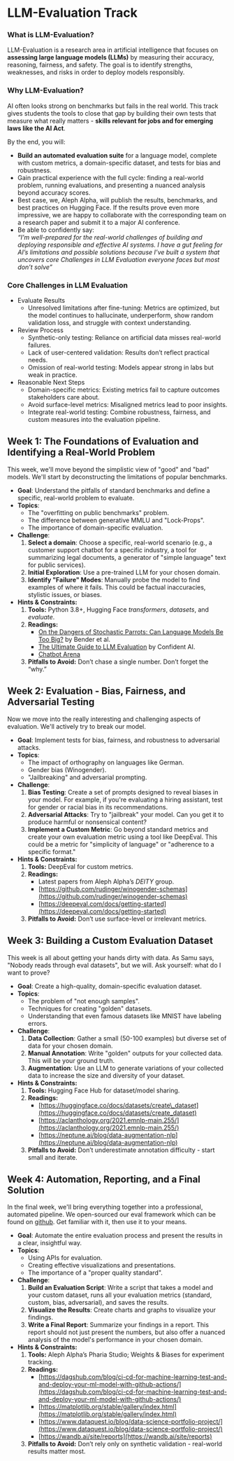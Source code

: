 <!--
Copyright 2025 Aleph Alpha GmbH and Aleph Alpha Research GmbH
Licensed under the Apache License, Version 2.0. See LICENSE file.
-->
# **LLM-Evaluation Track**

### **What is LLM-Evaluation?**

LLM-Evaluation is a research area in artificial intelligence that focuses on **assessing large language models (LLMs)** by measuring their accuracy, reasoning, fairness, and safety. The goal is to identify strengths, weaknesses, and risks in order to deploy models responsibly.

### **Why LLM-Evaluation?**

AI often looks strong on benchmarks but fails in the real world. This track gives students the tools to close that gap by building their own tests that measure what really matters \- **skills relevant for jobs and for emerging laws like the AI Act**.

By the end, you will:

* **Build an automated evaluation suite** for a language model, complete with custom metrics, a domain-specific dataset, and tests for bias and robustness.  
* Gain practical experience with the full cycle: finding a real-world problem, running evaluations, and presenting a nuanced analysis beyond accuracy scores.
* Best case, we, Aleph Alpha, will publish the results, benchmarks, and best practices on Hugging Face. If the results prove even more impressive, we are happy to collaborate with the corresponding team on a research paper and submit it to a major AI conference.
* Be able to confidently say:  
  *“I’m well-prepared for the real-world challenges of building and deploying responsible and effective AI systems. I have a gut feeling for AI’s limitations and possible solutions because I’ve built a system that uncovers core Challenges in LLM Evaluation everyone faces but most don’t solve”*

### **Core Challenges in LLM Evaluation**

* Evaluate Results  
  * Unresolved limitations after fine-tuning: Metrics are optimized, but the model continues to hallucinate, underperform, show random validation loss, and struggle with context understanding.  
* Review Process  
  * Synthetic-only testing: Reliance on artificial data misses real-world failures.  
  * Lack of user-centered validation: Results don’t reflect practical needs.  
  * Omission of real-world testing: Models appear strong in labs but weak in practice.  
* Reasonable Next Steps  
  * Domain-specific metrics: Existing metrics fail to capture outcomes stakeholders care about.  
  * Avoid surface-level metrics: Misaligned metrics lead to poor insights.  
  * Integrate real-world testing: Combine robustness, fairness, and custom measures into the evaluation pipeline.
 


## **Week 1: The Foundations of Evaluation and Identifying a Real-World Problem**

This week, we'll move beyond the simplistic view of "good" and "bad" models. We'll start by deconstructing the limitations of popular benchmarks.

* **Goal**: Understand the pitfalls of standard benchmarks and define a specific, real-world problem to evaluate.  
* **Topics**:  
  * The "overfitting on public benchmarks" problem.  
  * The difference between generative MMLU and "Lock-Props".  
  * The importance of domain-specific evaluation.  
* **Challenge**:  
  1. **Select a domain**: Choose a specific, real-world scenario (e.g., a customer support chatbot for a specific industry, a tool for summarizing legal documents, a generator of "simple language" text for public services).  
  2. **Initial Exploration**: Use a pre-trained LLM for your chosen domain.  
  3. **Identify "Failure" Modes**: Manually probe the model to find examples of where it fails. This could be factual inaccuracies, stylistic issues, or biases.  
* **Hints & Constraints:**  
  1. **Tools:** Python 3.8+, Hugging Face *transformers*, *datasets*, and *evaluate*.  
  2. **Readings:**   
     * [On the Dangers of Stochastic Parrots: Can Language Models Be Too Big?](https://faculty.washington.edu/ebender//papers/Bender-NE-ExpAI.pdf) by Bender et al.  
     * [The Ultimate Guide to LLM Evaluation](https://www.confident-ai.com/blog/how-to-evaluate-llm-applications#:~:text=In%20this%20article%2C%20as%20the%20founder%20of%20Confident,when%20building%20RAG%20applications%20that%20evaluation%20can%20solve.) by Confident AI.  
     * [Chatbot Arena](https://lmsys.org/blog/2023-05-03-arena/)  
  3. **Pitfalls to Avoid:** Don’t chase a single number. Don’t forget the “why.”

## **Week 2: Evaluation \- Bias, Fairness, and Adversarial Testing**

Now we move into the really interesting and challenging aspects of evaluation. We'll actively try to break our model.

* **Goal**: Implement tests for bias, fairness, and robustness to adversarial attacks.  
* **Topics**:  
  * The impact of orthography on languages like German.  
  * Gender bias (Winogender).  
  * "Jailbreaking" and adversarial prompting.  
* **Challenge**:  
  1. **Bias Testing**: Create a set of prompts designed to reveal biases in your model. For example, if you're evaluating a hiring assistant, test for gender or racial bias in its recommendations.  
  2. **Adversarial Attacks**: Try to "jailbreak" your model. Can you get it to produce harmful or nonsensical content?  
  3. **Implement a Custom Metric**: Go beyond standard metrics and create your own evaluation metric using a tool like DeepEval. This could be a metric for "simplicity of language" or "adherence to a specific format."  
* **Hints & Constraints:**  
  1. **Tools:** DeepEval for custom metrics.  
  2. **Readings:**   
     * Latest papers from Aleph Alpha’s *DEITY* group.  
     * [https://github.com/rudinger/winogender-schemas](https://github.com/rudinger/winogender-schemas)  
     * [https://deepeval.com/docs/getting-started](https://deepeval.com/docs/getting-started)  
  3. **Pitfalls to Avoid:** Don’t use surface-level or irrelevant metrics.

## **Week 3: Building a Custom Evaluation Dataset**

This week is all about getting your hands dirty with data. As Samu says, "Nobody reads through eval datasets", but we will. Ask yourself: what do I want to prove?

* **Goal**: Create a high-quality, domain-specific evaluation dataset.  
* **Topics**:  
  * The problem of "not enough samples".  
  * Techniques for creating "golden" datasets.  
  * Understanding that even famous datasets like MNIST have labeling errors.  
* **Challenge**:  
  1. **Data Collection**: Gather a small (50-100 examples) but diverse set of data for your chosen domain.  
  2. **Manual Annotation**: Write "golden" outputs for your collected data. This will be your ground truth.  
  3. **Augmentation**: Use an LLM to generate variations of your collected data to increase the size and diversity of your dataset.  
* **Hints & Constraints:**  
  1. **Tools:** Hugging Face Hub for dataset/model sharing.  
  2. **Readings:**   
     * [https://huggingface.co/docs/datasets/create\_dataset](https://huggingface.co/docs/datasets/create_dataset)  
     * [https://aclanthology.org/2021.emnlp-main.255/](https://aclanthology.org/2021.emnlp-main.255/)  
     * [https://neptune.ai/blog/data-augmentation-nlp](https://neptune.ai/blog/data-augmentation-nlp)  
  3. **Pitfalls to Avoid:** Don’t underestimate annotation difficulty \- start small and iterate.

## **Week 4: Automation, Reporting, and a Final Solution**

In the final week, we'll bring everything together into a professional, automated pipeline. We open-sourced our eval framework which can be found on [github](https://github.com/Aleph-Alpha-Research/eval-framework). Get familiar with it, then use it to your means.

* **Goal**: Automate the entire evaluation process and present the results in a clear, insightful way.  
* **Topics**:  
  * Using APIs for evaluation.  
  * Creating effective visualizations and presentations.  
  * The importance of a "proper quality standard".  
* **Challenge**:  
  1. **Build an Evaluation Script**: Write a script that takes a model and your custom dataset, runs all your evaluation metrics (standard, custom, bias, adversarial), and saves the results.  
  2. **Visualize the Results**: Create charts and graphs to visualize your findings.  
  3. **Write a Final Report**: Summarize your findings in a report. This report should not just present the numbers, but also offer a nuanced analysis of the model's performance in your chosen domain.  
* **Hints & Constraints:**  
  1. **Tools:** Aleph Alpha’s Pharia Studio; Weights & Biases for experiment tracking.  
  2. **Readings:**   
     * [https://dagshub.com/blog/ci-cd-for-machine-learning-test-and-and-deploy-your-ml-model-with-github-actions/](https://dagshub.com/blog/ci-cd-for-machine-learning-test-and-and-deploy-your-ml-model-with-github-actions/)  
     * [https://matplotlib.org/stable/gallery/index.html](https://matplotlib.org/stable/gallery/index.html)  
     * [https://www.dataquest.io/blog/data-science-portfolio-project/](https://www.dataquest.io/blog/data-science-portfolio-project/)  
     * [https://wandb.ai/site/reports](https://wandb.ai/site/reports)  
  3. **Pitfalls to Avoid:** Don’t rely only on synthetic validation \- real-world results matter most.
